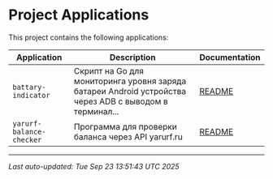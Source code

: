 # Project Applications

This project contains the following applications:

| Application | Description | Documentation |
|-------------|-------------|---------------|
| `battary-indicator` | Скрипт на Go для мониторинга уровня заряда батареи Android устройства через ADB с выводом в терминал... | [README](cmd/battary-indicator//README.md) |
| `yarurf-balance-checker` | Программа для проверки баланса через API yarurf.ru | [README](cmd/yarurf-balance-checker//README.md) |

---
*Last auto-updated: Tue Sep 23 13:51:43 UTC 2025*
